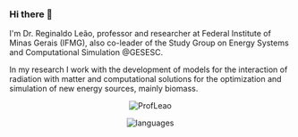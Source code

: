 ### Hi there 👋
I'm Dr. Reginaldo Leão, professor and researcher at Federal Institute of Minas Gerais (IFMG), also co-leader of the Study Group on Energy Systems and Computational Simulation  @GESESC.

In my research I work with the development of models for the interaction of radiation with matter and computational solutions for the optimization and simulation of new energy sources, mainly biomass.

 <p align="center">
 <img src="https://github-readme-stats.vercel.app/api?username=ProfLeao&show_icons=true&include_all_commits=true&count_private=true" alt="ProfLeao"/> 
 </p>
 
  <p align="center">
 <img src="https://github-readme-stats.vercel.app/api/top-langs/?username=ProfLeao&layout=compact" alt="languages" />
 </p>
 
